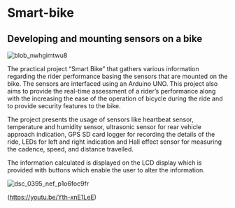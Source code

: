 # Smart-bike
## Developing and mounting sensors on a bike

![blob_nwhgimtwu8](https://user-images.githubusercontent.com/40614013/51345605-5fb93a00-1a93-11e9-833d-4b3b51d64491.jpg)

The practical project “Smart Bike” that gathers various information regarding the rider performance basing the sensors that are mounted on the bike. The sensors are interfaced using an Arduino UNO. This project also aims to provide the real-time assessment of a rider’s performance along with the increasing the ease of the operation of bicycle during the ride and to provide security features to the bike.

The project presents the usage of sensors like heartbeat sensor, temperature and humidity sensor, ultrasonic sensor for rear vehicle approach indication, GPS SD card logger for recording the details of the ride, LEDs for left and right indication and Hall effect sensor for measuring the cadence, speed, and distance travelled.

The information calculated is displayed on the LCD display which is provided with buttons which enable the user to alter the information.

![dsc_0395_nef_p1o6foc9fr](https://user-images.githubusercontent.com/40614013/51346194-ef131d00-1a94-11e9-88cf-3579b4c756e8.jpg)

(https://youtu.be/Yth-xnE1LeE)
